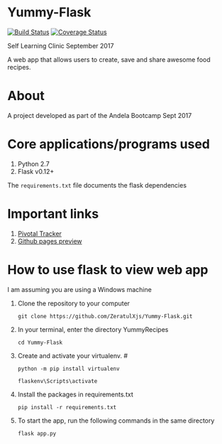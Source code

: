 # Yummy-Flask 

[![Build Status](https://travis-ci.org/ZeratulXjs/Yummy-Flask.svg?branch=working)](https://travis-ci.org/ZeratulXjs/Yummy-Flask)
[![Coverage Status](https://coveralls.io/repos/github/ZeratulXjs/Yummy-Flask/badge.svg?branch=working)](https://coveralls.io/github/ZeratulXjs/Yummy-Flask?branch=working)

Self Learning Clinic September 2017


A web app that allows users to create, save and share awesome food recipes.

# About
A project developed as part of the Andela Bootcamp Sept 2017

# Core applications/programs used 
1. Python 2.7
2. Flask v0.12+

The `requirements.txt` file documents the flask dependencies

# Important links
1. [Pivotal Tracker](https://www.pivotaltracker.com/n/projects/2113189)
2. [Github pages preview](https://zeratulxjs.github.io/Yummy-Flask/templates/)

# How to use flask to view web app
I am assuming you are using a Windows machine

1. Clone the repository to your computer

    ```
    git clone https://github.com/ZeratulXjs/Yummy-Flask.git
    ```
2. In your terminal, enter the directory YummyRecipes

    ```
    cd Yummy-Flask
    ```
3. Create and activate your virtualenv. #

    ```
    python -m pip install virtualenv

    flaskenv\Scripts\activate
    ```
4. Install the packages in requirements.txt

    ``` pip install -r requirements.txt ```

5. To start the app, run the following commands in the same directory

    ```flask app.py ```


